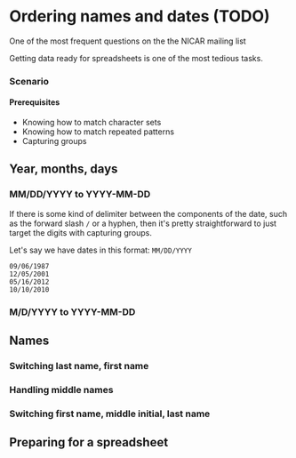 # Ordering names and dates (TODO)

One of the most frequent questions on the the NICAR mailing list

Getting data ready for spreadsheets is one of the most tedious tasks.


### Scenario


#### Prerequisites

* Knowing how to match character sets
* Knowing how to match repeated patterns
* Capturing groups


## Year, months, days


### MM/DD/YYYY to YYYY-MM-DD

If there is some kind of delimiter between the components of the date, such as the forward slash `/` or a hyphen, then it's pretty straightforward to just target the digits with capturing groups.

Let's say we have dates in this format: `MM/DD/YYYY`

	09/06/1987
	12/05/2001
	05/16/2012
	10/10/2010
	



### M/D/YYYY to YYYY-MM-DD


## Names

### Switching last name, first name

### Handling middle names

### Switching first name, middle initial, last name



## Preparing for a spreadsheet